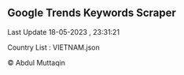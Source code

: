 

## Google Trends Keywords Scraper 
 
Last Update 18-05-2023 , 23:31:21

Country List :
VIETNAM.json



© Abdul Muttaqin 

